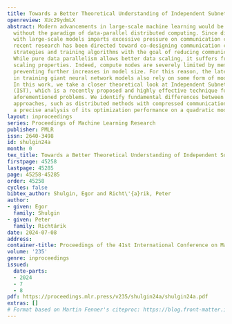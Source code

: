 ```yaml
---
title: Towards a Better Theoretical Understanding of Independent Subnetwork Training
openreview: XUc29ydmLX
abstract: Modern advancements in large-scale machine learning would be impossible
  without the paradigm of data-parallel distributed computing. Since distributed computing
  with large-scale models imparts excessive pressure on communication channels, significant
  recent research has been directed toward co-designing communication compression
  strategies and training algorithms with the goal of reducing communication costs.
  While pure data parallelism allows better data scaling, it suffers from poor model
  scaling properties. Indeed, compute nodes are severely limited by memory constraints,
  preventing further increases in model size. For this reason, the latest achievements
  in training giant neural network models also rely on some form of model parallelism.
  In this work, we take a closer theoretical look at Independent Subnetwork Training
  (IST), which is a recently proposed and highly effective technique for solving the
  aforementioned problems. We identify fundamental differences between IST and alternative
  approaches, such as distributed methods with compressed communication, and provide
  a precise analysis of its optimization performance on a quadratic model.
layout: inproceedings
series: Proceedings of Machine Learning Research
publisher: PMLR
issn: 2640-3498
id: shulgin24a
month: 0
tex_title: Towards a Better Theoretical Understanding of Independent Subnetwork Training
firstpage: 45258
lastpage: 45285
page: 45258-45285
order: 45258
cycles: false
bibtex_author: Shulgin, Egor and Richt\'{a}rik, Peter
author:
- given: Egor
  family: Shulgin
- given: Peter
  family: Richtárik
date: 2024-07-08
address:
container-title: Proceedings of the 41st International Conference on Machine Learning
volume: '235'
genre: inproceedings
issued:
  date-parts:
  - 2024
  - 7
  - 8
pdf: https://proceedings.mlr.press/v235/shulgin24a/shulgin24a.pdf
extras: []
# Format based on Martin Fenner's citeproc: https://blog.front-matter.io/posts/citeproc-yaml-for-bibliographies/
---
```


